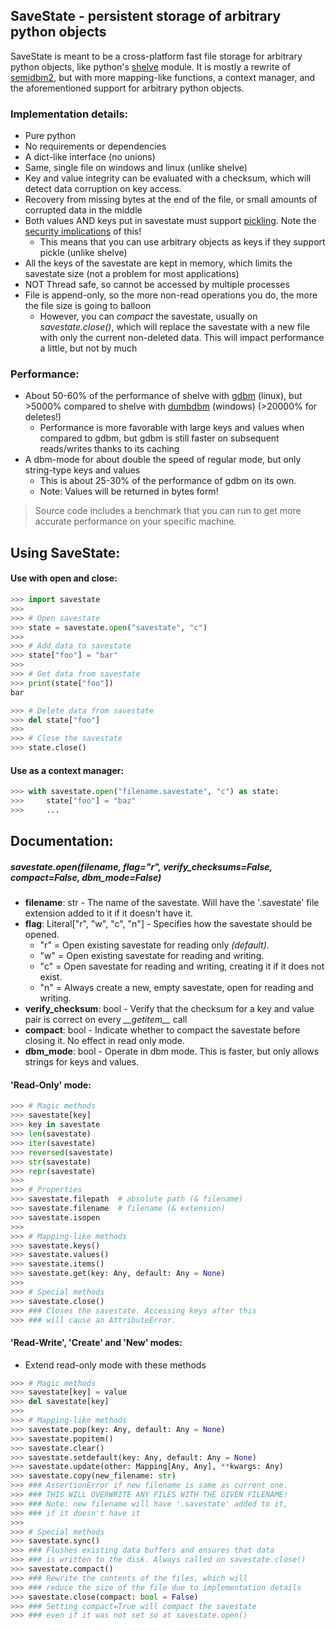 ## SaveState - persistent storage of arbitrary python objects

SaveState is meant to be a cross-platform fast file storage for arbitrary python objects, like python's [shelve](https://docs.python.org/3/library/shelve.html) module.
It is mostly a rewrite of [semidbm2](https://github.com/quora/semidbm2), but with more mapping-like functions, a context manager, and the aforementioned support for arbitrary python objects.

### Implementation details:
- Pure python
- No requirements or dependencies
- A dict-like interface (no unions)
- Same, single file on windows and linux (unlike shelve)
- Key and value integrity can be evaluated with a checksum, which will detect data corruption on key access.
- Recovery from missing bytes at the end of the file, or small amounts of corrupted data in the middle
- Both values AND keys put in savestate must support [pickling](https://docs.python.org/3/library/pickle.html#module-pickle).
Note the [security implications](https://docs.python.org/3/library/pickle.html#module-pickle) of this!
  - This means that you can use arbitrary objects as keys if they support pickle (unlike shelve)
- All the keys of the savestate are kept in memory, which limits the savestate size (not a problem for most applications)
- NOT Thread safe, so cannot be accessed by multiple processes
- File is append-only, so the more non-read operations you do, the more the file size is going to balloon
  - However, you can *compact* the savestate, usually on *savestate.close()*, which will replace the savestate with a new file with only the current non-deleted data.
  This will impact performance a little, but not by much
  
### Performance:
- About 50-60% of the performance of shelve with [gdbm](https://docs.python.org/3/library/dbm.html#module-dbm.gnu) (linux), 
  but >5000% compared to shelve with [dumbdbm](https://docs.python.org/3/library/dbm.html#module-dbm.dumb) (windows) (>20000% for deletes!)
  - Performance is more favorable with large keys and values when compared to gdbm, 
    but gdbm is still faster on subsequent reads/writes thanks to its caching
- A dbm-mode for about double the speed of regular mode, but only string-type keys and values
  - This is about 25-30% of the performance of gdbm on its own.
  - Note: Values will be returned in bytes form!
  
> Source code includes a benchmark that you can run to get more accurate performance on your specific machine.

## Using SaveState:

#### Use with open and close:
```python
>>> import savestate
>>> 
>>> # Open savestate
>>> state = savestate.open("savestate", "c")
>>> 
>>> # Add data to savestate
>>> state["foo"] = "bar"
>>> 
>>> # Get data from savestate
>>> print(state["foo"])
bar

>>> # Delete data from savestate
>>> del state["foo"]
>>> 
>>> # Close the savestate
>>> state.close()
```

#### Use as a context manager:

```python
>>> with savestate.open("filename.savestate", "c") as state:   
>>>     state["foo"] = "baz"                                                   
>>>     ...
```

## Documentation:

##### *savestate.open(filename, flag="r", verify_checksums=False, compact=False, dbm_mode=False)*
* **filename**: str - The name of the savestate. Will have the '.savestate' file extension added to it if it doesn't have it.
* **flag**: Literal["r", "w", "c", "n"] - Specifies how the savestate should be opened.
  * "r" = Open existing savestate for reading only *(default)*.
  * "w" = Open existing savestate for reading and writing.
  * "c" = Open savestate for reading and writing, creating it if it does not exist.
  * "n" = Always create a new, empty savestate, open for reading and writing.
* **verify_checksum**: bool - Verify that the checksum for a key and value pair is correct on every *\_\_getitem\_\_* call
* **compact**: bool - Indicate whether to compact the savestate before closing it. No effect in read only mode.
* **dbm_mode**: bool - Operate in dbm mode. This is faster, but only allows strings for keys and values.


#### 'Read-Only' mode:

```python
>>> # Magic methods
>>> savestate[key]
>>> key in savestate
>>> len(savestate)
>>> iter(savestate)
>>> reversed(savestate)
>>> str(savestate)
>>> repr(savestate)
>>>
>>> # Properties
>>> savestate.filepath  # absolute path (& filename)
>>> savestate.filename  # filename (& extension)
>>> savestate.isopen
>>>
>>> # Mapping-like methods
>>> savestate.keys()
>>> savestate.values()
>>> savestate.items()
>>> savestate.get(key: Any, default: Any = None)
>>>
>>> # Special methods
>>> savestate.close()
>>> ### Closes the savestate. Accessing keys after this 
>>> ### will cause an AttributeError.
```

#### 'Read-Write', 'Create' and 'New' modes:
- Extend read-only mode with these methods

```python
>>> # Magic methods
>>> savestate[key] = value
>>> del savestate[key]
>>> 
>>> # Mapping-like methods
>>> savestate.pop(key: Any, default: Any = None)
>>> savestate.popitem()
>>> savestate.clear()
>>> savestate.setdefault(key: Any, default: Any = None)
>>> savestate.update(other: Mapping[Any, Any], **kwargs: Any)
>>> savestate.copy(new_filename: str)
>>> ### AssertionError if new filename is same as current one.
>>> ### THIS WILL OVERWRITE ANY FILES WITH THE GIVEN FILENAME!
>>> ### Note: new filename will have '.savestate' added to it, 
>>> ### if it doesn't have it
>>>
>>> # Special methods
>>> savestate.sync()
>>> ### Flushes existing data buffers and ensures that data
>>> ### is written to the disk. Always called on savestate.close()
>>> savestate.compact()
>>> ### Rewrite the contents of the files, which will
>>> ### reduce the size of the file due to implementation details
>>> savestate.close(compact: bool = False)
>>> ### Setting compact=True will compact the savestate
>>> ### even if it was not set so at savestate.open()
```
